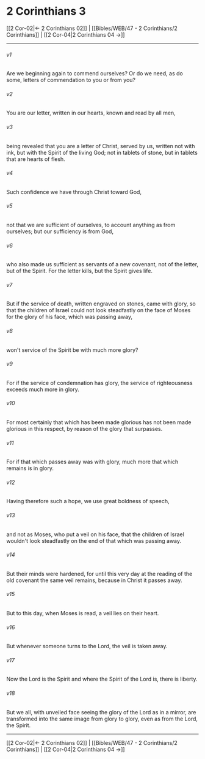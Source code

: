 # 2 Corinthians 3

[[2 Cor-02|← 2 Corinthians 02]] | [[Bibles/WEB/47 - 2 Corinthians/2 Corinthians]] | [[2 Cor-04|2 Corinthians 04 →]]
***



###### v1 
Are we beginning again to commend ourselves? Or do we need, as do some, letters of commendation to you or from you? 

###### v2 
You are our letter, written in our hearts, known and read by all men, 

###### v3 
being revealed that you are a letter of Christ, served by us, written not with ink, but with the Spirit of the living God; not in tablets of stone, but in tablets that are hearts of flesh. 

###### v4 
Such confidence we have through Christ toward God, 

###### v5 
not that we are sufficient of ourselves, to account anything as from ourselves; but our sufficiency is from God, 

###### v6 
who also made us sufficient as servants of a new covenant, not of the letter, but of the Spirit. For the letter kills, but the Spirit gives life. 

###### v7 
But if the service of death, written engraved on stones, came with glory, so that the children of Israel could not look steadfastly on the face of Moses for the glory of his face, which was passing away, 

###### v8 
won't service of the Spirit be with much more glory? 

###### v9 
For if the service of condemnation has glory, the service of righteousness exceeds much more in glory. 

###### v10 
For most certainly that which has been made glorious has not been made glorious in this respect, by reason of the glory that surpasses. 

###### v11 
For if that which passes away was with glory, much more that which remains is in glory. 

###### v12 
Having therefore such a hope, we use great boldness of speech, 

###### v13 
and not as Moses, who put a veil on his face, that the children of Israel wouldn't look steadfastly on the end of that which was passing away. 

###### v14 
But their minds were hardened, for until this very day at the reading of the old covenant the same veil remains, because in Christ it passes away. 

###### v15 
But to this day, when Moses is read, a veil lies on their heart. 

###### v16 
But whenever someone turns to the Lord, the veil is taken away. 

###### v17 
Now the Lord is the Spirit and where the Spirit of the Lord is, there is liberty. 

###### v18 
But we all, with unveiled face seeing the glory of the Lord as in a mirror, are transformed into the same image from glory to glory, even as from the Lord, the Spirit.

***
[[2 Cor-02|← 2 Corinthians 02]] | [[Bibles/WEB/47 - 2 Corinthians/2 Corinthians]] | [[2 Cor-04|2 Corinthians 04 →]]
